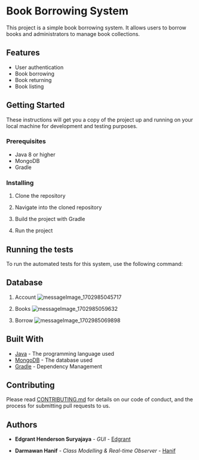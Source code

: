# Book Borrowing System

This project is a simple book borrowing system. It allows users to borrow books and administrators to manage book collections.

## Features

- User authentication
- Book borrowing
- Book returning
- Book listing

## Getting Started

These instructions will get you a copy of the project up and running on your local machine for development and testing purposes.

### Prerequisites

- Java 8 or higher
- MongoDB
- Gradle

### Installing

1. Clone the repository

2. Navigate into the cloned repository

3. Build the project with Gradle

4. Run the project


## Running the tests

To run the automated tests for this system, use the following command:

## Database

1. Account
![messageImage_1702985045717](https://github.com/EdgrantHS/PA-PBO/assets/144258090/cc4b5306-96ce-4d42-993e-797c74e07553)

2. Books
![messageImage_1702985059632](https://github.com/EdgrantHS/PA-PBO/assets/144258090/b1be6589-9839-40de-a435-067756f9a99c)

3. Borrow
![messageImage_1702985069898](https://github.com/EdgrantHS/PA-PBO/assets/144258090/bf7ce70d-33c0-4298-8c6c-8795a786ac95)

## Built With

- [Java](https://www.java.com) - The programming language used
- [MongoDB](https://www.mongodb.com) - The database used
- [Gradle](https://gradle.org) - Dependency Management

## Contributing

Please read [CONTRIBUTING.md](https://gist.github.com/yourusername/yourcontributingmdlink) for details on our code of conduct, and the process for submitting pull requests to us.

## Authors

- **Edgrant Henderson Suryajaya** - *GUI* - [Edgrant](https://github.com/edgrantH)
<!-- - **Edgrant Henderson Suryajaya** - *GUI* - [Edgrant](https://github.com/edgrantH)
- **Edgrant Henderson Suryajaya** - *GUI* - [Edgrant](https://github.com/edgrantH)
- **Edgrant Henderson Suryajaya** - *GUI* - [Edgrant](https://github.com/edgrantH) -->
- **Darmawan Hanif** - *Class Modelling & Real-time Observer* - [Hanif](https://github.com/drmwnhnf)
